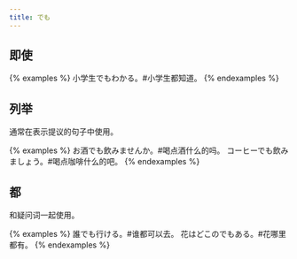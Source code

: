 ```yaml
---
title: でも
---
```


## 即使

{% examples %}
小学生でもわかる。#小学生都知道。
{% endexamples %}

## 列举

通常在表示提议的句子中使用。

{% examples %}
お酒でも飲みませんか。#喝点酒什么的吗。
コーヒーでも飲みましょう。#喝点咖啡什么的吧。
{% endexamples %}

## 都

和疑问词一起使用。

{% examples %}
誰でも行ける。#谁都可以去。
花はどこのでもある。#花哪里都有。
{% endexamples %}
